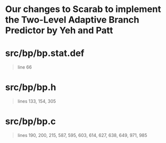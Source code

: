 # Our changes to Scarab to implement the Two-Level Adaptive Branch Predictor by Yeh and Patt

# src/bp/bp.stat.def
>line 66
# src/bp/bp.h
>lines 133, 154, 305
# src/bp/bp.c
>lines 190, 200, 215, 587, 595, 603, 614, 627, 638, 649, 971, 985




